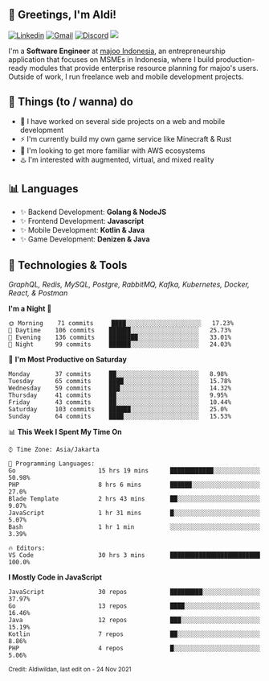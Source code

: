 <!-- Greetings -->
## 👋 Greetings, I'm Aldi!

<!-- Social Media -->
[![Linkedin](https://img.shields.io/badge/-aldiwildan-blue?style=flat&logo=Linkedin&logoColor=white)](https://www.linkedin.com/in/aldiwildan/)
[![Gmail](https://img.shields.io/badge/-aldiwild77@gmail.com-c14438?style=flat&logo=Gmail&logoColor=white)](mailto:aldiwild77@gmail.com)
[![Discord](https://img.shields.io/badge/-Chroma-5663F7?style=flat&logo=Discord&logoColor=white)](https://discord.gg/BUxraQ8)
![](https://komarev.com/ghpvc/?username=aldiwildan77&label=Visitor&color=2bbc8a)

<!-- Introduction -->
I'm a **Software Engineer** at [majoo Indonesia](https://majoo.id), an entrepreneurship application that focuses on MSMEs in Indonesia, where I build production-ready modules that provide enterprise resource planning for majoo's users. Outside of work, I run freelance web and mobile development projects.

## 📃 Things (to / wanna) do
- 🐝 I have worked on several side projects on a web and mobile development
- ⚡ I'm currently build my own game service like Minecraft & Rust
- 🌱 I'm looking to get more familiar with AWS ecosystems
- ♨️ I'm interested with augmented, virtual, and mixed reality

## 📊 Languages
- ✨ Backend Development: **Golang & NodeJS**
- ✨ Frontend Development: **Javascript**
- ✨ Mobile Development: **Kotlin & Java**
- ✨ Game Development: **Denizen & Java**

## 🔧 Technologies & Tools
*GraphQL, Redis, MySQL, Postgre, RabbitMQ, Kafka, Kubernetes, Docker, React, & Postman*

<!--START_SECTION:waka-->
**I'm a Night 🦉** 

```text
🌞 Morning    71 commits     ████░░░░░░░░░░░░░░░░░░░░░   17.23% 
🌆 Daytime    106 commits    ██████░░░░░░░░░░░░░░░░░░░   25.73% 
🌃 Evening    136 commits    ████████░░░░░░░░░░░░░░░░░   33.01% 
🌙 Night      99 commits     ██████░░░░░░░░░░░░░░░░░░░   24.03%

```
📅 **I'm Most Productive on Saturday** 

```text
Monday       37 commits     ██░░░░░░░░░░░░░░░░░░░░░░░   8.98% 
Tuesday      65 commits     ████░░░░░░░░░░░░░░░░░░░░░   15.78% 
Wednesday    59 commits     ███░░░░░░░░░░░░░░░░░░░░░░   14.32% 
Thursday     41 commits     ██░░░░░░░░░░░░░░░░░░░░░░░   9.95% 
Friday       43 commits     ██░░░░░░░░░░░░░░░░░░░░░░░   10.44% 
Saturday     103 commits    ██████░░░░░░░░░░░░░░░░░░░   25.0% 
Sunday       64 commits     ████░░░░░░░░░░░░░░░░░░░░░   15.53%

```


📊 **This Week I Spent My Time On** 

```text
⌚︎ Time Zone: Asia/Jakarta

💬 Programming Languages: 
Go                       15 hrs 19 mins      ████████████░░░░░░░░░░░░░   50.98% 
PHP                      8 hrs 6 mins        ██████░░░░░░░░░░░░░░░░░░░   27.0% 
Blade Template           2 hrs 43 mins       ██░░░░░░░░░░░░░░░░░░░░░░░   9.07% 
JavaScript               1 hr 31 mins        █░░░░░░░░░░░░░░░░░░░░░░░░   5.07% 
Bash                     1 hr 1 min          ░░░░░░░░░░░░░░░░░░░░░░░░░   3.39%

🔥 Editors: 
VS Code                  30 hrs 3 mins       █████████████████████████   100.0%

```

**I Mostly Code in JavaScript** 

```text
JavaScript               30 repos            █████████░░░░░░░░░░░░░░░░   37.97% 
Go                       13 repos            ████░░░░░░░░░░░░░░░░░░░░░   16.46% 
Java                     12 repos            ███░░░░░░░░░░░░░░░░░░░░░░   15.19% 
Kotlin                   7 repos             ██░░░░░░░░░░░░░░░░░░░░░░░   8.86% 
PHP                      4 repos             █░░░░░░░░░░░░░░░░░░░░░░░░   5.06%

```



<!--END_SECTION:waka-->

<sub>Credit: Aldiwildan, last edit on - 24 Nov 2021</sub>
